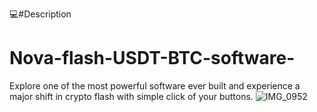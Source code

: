 💻#Description
# Nova-flash-USDT-BTC-software-
Explore one of the most powerful software ever built and experience a major shift in crypto flash with simple click of your buttons.
![IMG_0952](https://github.com/user-attachments/assets/58ec5d69-f66a-4cfd-a102-e337434726f1)
